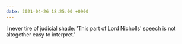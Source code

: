 ```yaml
---
date: 2021-04-26 18:25:00 +0900
---
```


I never tire of judicial shade: 'This part of Lord Nicholls' speech is not altogether easy to interpret.'

